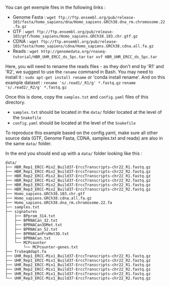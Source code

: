 You can get exemple files in the following links :
* Genome Fasta : `wget ftp://ftp.ensembl.org/pub/release-103/fasta/homo_sapiens/dna/Homo_sapiens.GRCh38.dna_rm.chromosome.22.fa.gz`
* GTF : `wget ftp://ftp.ensembl.org/pub/release-103/gtf/homo_sapiens/Homo_sapiens.GRCh38.103.chr.gtf.gz`
* CDNA : `wget ftp://ftp.ensembl.org/pub/release-103/fasta/homo_sapiens/cdna/Homo_sapiens.GRCh38.cdna.all.fa.gz`
* Reads : 
`wget http://genomedata.org/rnaseq-tutorial/HBR_UHR_ERCC_ds_5pc.tar`
`tar xvf HBR_UHR_ERCC_ds_5pc.tar`

Here, you will need to rename the reads files - as they don't end by 'R1' and 'R2', we suggest to use the `rename` command in Bash.
You may need to install it : `sudo apt-get install rename` or 'conda install rename'.
And on this example dataset :
`rename 's/.read1/_R1/g' *.fastq.gz`
`rename 's/.read2/_R2/g' *.fastq.gz`

Once this is done, copy the `samples.txt` and `config.yaml` files of this directory.
* `samples.txt` should be located in the `data/` folder located at the level of the `Snakefile`
* `config.yaml` should be located at the level of the `Snakefile`

To reproduce this example based on the config.yaml, make sure all other source data (GTF, Genome Fasta, CDNA, samples.txt and reads) are also in the same `data/` folder.

In the end you should end up with a `data/` folder looking like this :
```
data/
├── HBR_Rep1_ERCC-Mix2_Build37-ErccTranscripts-chr22_R1.fastq.gz
├── HBR_Rep1_ERCC-Mix2_Build37-ErccTranscripts-chr22_R2.fastq.gz
├── HBR_Rep2_ERCC-Mix2_Build37-ErccTranscripts-chr22_R1.fastq.gz
├── HBR_Rep2_ERCC-Mix2_Build37-ErccTranscripts-chr22_R2.fastq.gz
├── HBR_Rep3_ERCC-Mix2_Build37-ErccTranscripts-chr22_R1.fastq.gz
├── HBR_Rep3_ERCC-Mix2_Build37-ErccTranscripts-chr22_R2.fastq.gz
├── Homo_sapiens.GRCh38.103.chr.gtf
├── Homo_sapiens.GRCh38.cdna.all.fa.gz
├── Homo_sapiens.GRCh38.dna_rm.chromosome.22.fa
├── samples.txt
├── signatures
│   ├── BPprom_314.txt
│   ├── BPRNACan_32.txt
│   ├── BPRNACan3DMet.txt
│   ├── BPRNACan_52.txt
│   ├── BPRNACanProMet3D.txt
│   ├── BPRNACan.txt
│   └── MCPcounter
│       └── MCPcounter-genes.txt
├── TruSeqAdapt.fa
├── UHR_Rep1_ERCC-Mix1_Build37-ErccTranscripts-chr22_R1.fastq.gz
├── UHR_Rep1_ERCC-Mix1_Build37-ErccTranscripts-chr22_R2.fastq.gz
├── UHR_Rep2_ERCC-Mix1_Build37-ErccTranscripts-chr22_R1.fastq.gz
├── UHR_Rep2_ERCC-Mix1_Build37-ErccTranscripts-chr22_R2.fastq.gz
├── UHR_Rep3_ERCC-Mix1_Build37-ErccTranscripts-chr22_R1.fastq.gz
└── UHR_Rep3_ERCC-Mix1_Build37-ErccTranscripts-chr22_R2.fastq.gz
```
